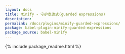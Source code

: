 ```yaml
---
layout: docs
title: Minify - 守护表达式(guarded expressions)
description:
permalink: /docs/plugins/minify-guarded-expressions/
package: babel-plugin-minify-guarded-expressions
package_source: babel-minify
---
```


{% include package_readme.html %}
